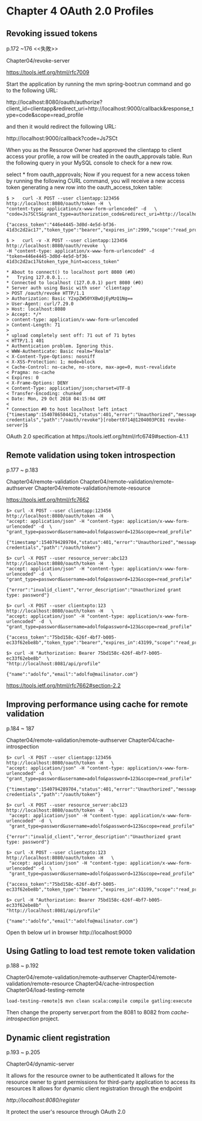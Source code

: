 # Chapter 4  OAuth 2.0 Profiles

## Revoking issued tokens
p.172 ~176
<<失敗>>

Chapter04/​revoke-​server
 
https://tools.ietf.org/html/rfc7009 

 

Start the application by running the mvn spring-boot:run command and go to the following URL:

http://localhost:8080/oauth/authorize?client_id=clientapp&redirect_uri=http://localhost:9000/callback&response_type=code&scope=read_profile

and then it would redirect the following URL:

http://localhost:9000/callback?code=Js7SCt

When you as the Resource Owner had approved the clientapp to client access your profile, a row will be created in the oauth_approvals table. Run the following query in your MySQL console to check for a new row.

select * from oauth_approvals;
Now if you request for a new access token by running the following CURL command, you will receive a new access token generating a new row into the oauth_access_token table:

```
$ >   curl -X POST --user clientapp:123456 http://localhost:8080/oauth/token -H  \
"content-type: application/x-www-form-urlencoded" -d   \
"code=Js7SCtS&grant_type=authorization_code&redirect_uri=http://localhost:9000/callback&scope=read_profile"

{"access_token":"446e4445-3d0d-4e5d-bf36-41d3c2d2ac17","token_type":"bearer","expires_in":2999,"scope":"read_profile"}

$ >   curl -v -X POST --user clientapp:123456 http://localhost:8080/oauth/revoke  \
-H "content-type: application/x-www-form-urlencoded" -d "token=446e4445-3d0d-4e5d-bf36-41d3c2d2ac17&token_type_hint=access_token"

* About to connect() to localhost port 8080 (#0)
*   Trying 127.0.0.1...
* Connected to localhost (127.0.0.1) port 8080 (#0)
* Server auth using Basic with user 'clientapp'
> POST /oauth/revoke HTTP/1.1
> Authorization: Basic Y2xpZW50YXBwOjEyMzQ1Ng==
> User-Agent: curl/7.29.0
> Host: localhost:8080
> Accept: */*
> content-type: application/x-www-form-urlencoded
> Content-Length: 71
> 
* upload completely sent off: 71 out of 71 bytes
< HTTP/1.1 401 
* Authentication problem. Ignoring this.
< WWW-Authenticate: Basic realm="Realm"
< X-Content-Type-Options: nosniff
< X-XSS-Protection: 1; mode=block
< Cache-Control: no-cache, no-store, max-age=0, must-revalidate
< Pragma: no-cache
< Expires: 0
< X-Frame-Options: DENY
< Content-Type: application/json;charset=UTF-8
< Transfer-Encoding: chunked
< Date: Mon, 29 Oct 2018 04:15:04 GMT
< 
* Connection #0 to host localhost left intact
{"timestamp":1540786504421,"status":401,"error":"Unauthorized","message":"Bad credentials","path":"/oauth/revoke"}[robert0714@1204003PC01 revoke-server]$ 

```

OAuth 2.0
specification at https:/​/tools.ietf.org/html/rfc6749#section-4.1.1


## Remote validation using token introspection
p.177 ~ p.183

Chapter04/​remote-validation
Chapter04/​remote-validation/remote-authserver
Chapter04/​remote-validation/remote-resource

https://tools.ietf.org/html/rfc7662

 ```
$> curl -X POST --user clientapp:123456 http://localhost:8080/oauth/token -H   \
"accept: application/json" -H "content-type: application/x-www-form-urlencoded" -d  \
"grant_type=password&username=adolfo&password=123&scope=read_profile"

{"timestamp":1540794289704,"status":401,"error":"Unauthorized","message":"Bad credentials","path":"/oauth/token"}

$> curl -X POST --user resource_server:abc123 http://localhost:8080/oauth/token -H   \
 "accept: application/json" -H "content-type: application/x-www-form-urlencoded" -d  \
 "grant_type=password&username=adolfo&password=123&scope=read_profile"

{"error":"invalid_client","error_description":"Unauthorized grant type: password"}

$> curl -X POST --user clientxpto:123 http://localhost:8080/oauth/token -H   \
 "accept: application/json" -H "content-type: application/x-www-form-urlencoded" -d  \
 "grant_type=password&username=adolfo&password=123&scope=read_profile"

{"access_token":"75bd158c-626f-4bf7-b005-ec33f62ebe8b","token_type":"bearer","expires_in":43199,"scope":"read_profile"}

$> curl -H "Authorization: Bearer 75bd158c-626f-4bf7-b005-ec33f62ebe8b"  \
"http://localhost:8081/api/profile"

{"name":"adolfo","email":"adolfo@mailinator.com"}

```

https://tools.ietf.org/html/rfc7662#section-2.2



## Improving performance using cache for remote validation
p.184 ~ 187
 

Chapter04/​remote-validation/remote-authserver
Chapter04/cache-introspection
 

```
$> curl -X POST --user clientapp:123456 http://localhost:8080/oauth/token -H   \
"accept: application/json" -H "content-type: application/x-www-form-urlencoded" -d  \
"grant_type=password&username=adolfo&password=123&scope=read_profile"

{"timestamp":1540794289704,"status":401,"error":"Unauthorized","message":"Bad credentials","path":"/oauth/token"}

$> curl -X POST --user resource_server:abc123 http://localhost:8080/oauth/token -H   \
 "accept: application/json" -H "content-type: application/x-www-form-urlencoded" -d  \
 "grant_type=password&username=adolfo&password=123&scope=read_profile"

{"error":"invalid_client","error_description":"Unauthorized grant type: password"}

$> curl -X POST --user clientxpto:123 http://localhost:8080/oauth/token -H   \
 "accept: application/json" -H "content-type: application/x-www-form-urlencoded" -d  \
 "grant_type=password&username=adolfo&password=123&scope=read_profile"

{"access_token":"75bd158c-626f-4bf7-b005-ec33f62ebe8b","token_type":"bearer","expires_in":43199,"scope":"read_profile"}

$> curl -H "Authorization: Bearer 75bd158c-626f-4bf7-b005-ec33f62ebe8b"  \
"http://localhost:8081/api/profile"

{"name":"adolfo","email":"adolfo@mailinator.com"}

```

Open th below url in browser
http://localhost:9000

## Using Gatling to load test remote token validation
p.188 ~ p.192

Chapter04/​remote-validation/remote-authserver
Chapter04/​remote-validation/remote-resource
Chapter04/cache-introspection 
Chapter04/load-testing-remote

```
load-testing-remote]$ mvn clean scala:compile compile gatling:execute
```

Then change the property server.port from the 8081 to 8082 from  *cache-introspection* project.

## Dynamic client registration
p.193 ~ p.205

Chapter04/dynamic-server

It allows for the resource owner to be authenticated
It allows for the resource owner to grant permissions for third-party application to access its resources
It allows for dynamic client registration through the endpoint

*http://localhost:8080/register*

It protect the user's resource through OAuth 2.0


